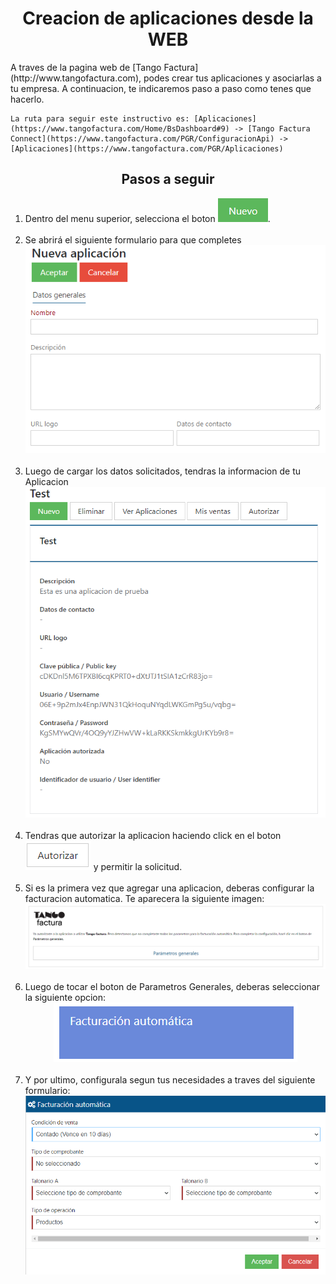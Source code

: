 <body>
    <h1 align="center">Creacion de aplicaciones desde la WEB</h1>

<p>
    A traves de la pagina web de [Tango Factura](http://www.tangofactura.com), podes crear tus aplicaciones y asociarlas a tu empresa. A continuacion, te indicaremos paso a paso como tenes que hacerlo.

    La ruta para seguir este instructivo es: [Aplicaciones](https://www.tangofactura.com/Home/BsDashboard#9) -> [Tango Factura Connect](https://www.tangofactura.com/PGR/ConfiguracionApi) -> [Aplicaciones](https://www.tangofactura.com/PGR/Aplicaciones)
</p>

<h2 align="center">Pasos a seguir</h2>
<div class="Pasos">
<ol>
    <li>Dentro del menu superior, selecciona el boton <img src="./imagenes/btnNuevo.png" alt="NUEVO">.</li>
    <br>
    <li>Se abrirá el siguiente formulario para que completes <br>
        <div align="center"><img src="./imagenes/FormularioNuevaAplicacion.png" alt="Formulario Nueva Aplicacion"></div>
    </li>
    <br>
    <li>Luego de cargar los datos solicitados, tendras la informacion de tu Aplicacion <br>
        <div align="center"><img src="./imagenes/InformacionAplicacion.png" alt="Informacion Nueva Aplicacion"></div>
    </li>
    <br>
    <li>Tendras que autorizar la aplicacion haciendo click en el boton <img src="./imagenes/btnAutorizar.png" alt="AUTORIZAR"> y permitir la solicitud.</li>
    <br>
    <li>Si es la primera vez que agregar una aplicacion, deberas configurar la facturacion automatica. Te aparecera la siguiente imagen: <br>
    <div align="center"><img src="./imagenes/AutorizarFacturacionAutomatica.png" alt="Autorizar facturacion automatica"></div>
    </li>
    <br>
    <li>Luego de tocar el boton de Parametros Generales, deberas seleccionar la siguiente opcion: 
        <div align="center"><img src="./imagenes/btnFacturacionAutomatica.png" alt="Boton Facturacion Automatica"></div>
    </li>
    <br>
    <li>Y por ultimo, configurala segun tus necesidades a traves del siguiente formulario: <br>
        <div align="center"><img src="./imagenes/FormularioFacturacionAutomatica.png" alt="Formulario de configuracion de Facturacion Automatica"></div>
    </li>
</ol>
</div>

</body>
